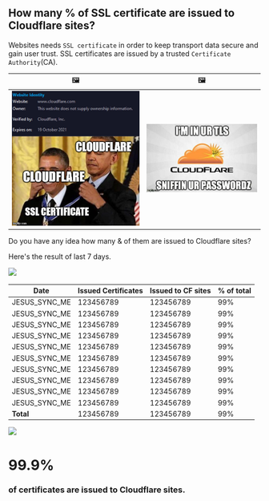 ## How many % of SSL certificate are issued to Cloudflare sites?


Websites needs `SSL certificate` in order to keep transport data secure and gain user trust.
SSL certificates are issued by a trusted `Certificate Authority`(CA).

| 🖼 | 🖼 |
| --- | --- |
| ![](../../image/meme/cloudflare_selfsign.jpg) | ![](../../image/iminurtls.jpg) |

Do you have any idea how many & of them are issued to Cloudflare sites?

Here's the result of last 7 days.

![](DO_NOT_EDIT_ME_START)

| Date | Issued Certificates | Issued to CF sites | % of total |
| --- | --- | --- | --- |
| JESUS_SYNC_ME | 123456789 | 123456789 | 99% |
| JESUS_SYNC_ME | 123456789 | 123456789 | 99% |
| JESUS_SYNC_ME | 123456789 | 123456789 | 99% |
| JESUS_SYNC_ME | 123456789 | 123456789 | 99% |
| JESUS_SYNC_ME | 123456789 | 123456789 | 99% |
| JESUS_SYNC_ME | 123456789 | 123456789 | 99% |
| JESUS_SYNC_ME | 123456789 | 123456789 | 99% |
| JESUS_SYNC_ME | 123456789 | 123456789 | 99% |
| JESUS_SYNC_ME | 123456789 | 123456789 | 99% |
| JESUS_SYNC_ME | 123456789 | 123456789 | 99% |
| **Total** | 123456789 | 123456789 | 99% |

![](DO_NOT_EDIT_ME_END)


# 99.9%
### of certificates are issued to Cloudflare sites.
